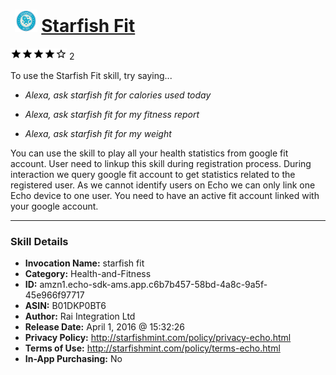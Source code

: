 # &nbsp;<img src="skill_icon" alt="Starfish Fit icon" width="36"> [Starfish Fit](http://alexa.amazon.com/#skills/amzn1.echo-sdk-ams.app.c6b7b457-58bd-4a8c-9a5f-45e966f97717)
![4 stars](../../images/ic_star_black_18dp_1x.png)![4 stars](../../images/ic_star_black_18dp_1x.png)![4 stars](../../images/ic_star_black_18dp_1x.png)![4 stars](../../images/ic_star_black_18dp_1x.png)![4 stars](../../images/ic_star_border_black_18dp_1x.png) 2

To use the Starfish Fit skill, try saying...

* *Alexa, ask starfish fit for calories used today*

* *Alexa, ask starfish fit for my fitness report*

* *Alexa, ask starfish fit for my weight*

You can use the skill to play all your health statistics from google fit account. User need to linkup this skill during registration process. During interaction we query google fit account to get statistics related to the registered user. As we cannot identify users on Echo we can only link one Echo device to one user. You need to have an active fit account linked with your google account.

***

### Skill Details

* **Invocation Name:** starfish fit
* **Category:** Health-and-Fitness
* **ID:** amzn1.echo-sdk-ams.app.c6b7b457-58bd-4a8c-9a5f-45e966f97717
* **ASIN:** B01DKP0BT6
* **Author:** Rai Integration Ltd
* **Release Date:** April 1, 2016 @ 15:32:26
* **Privacy Policy:** http://starfishmint.com/policy/privacy-echo.html
* **Terms of Use:** http://starfishmint.com/policy/terms-echo.html
* **In-App Purchasing:** No
